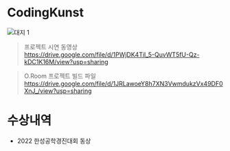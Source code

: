 # CodingKunst

![대지 1](https://user-images.githubusercontent.com/75198447/171689563-a78f6bc5-54da-4a37-aad0-6a6cf2a2093c.png)

> 프로젝트 시연 동영상  
https://drive.google.com/file/d/1PWjDK4Til_5-QuvWT5fU-Qz-kDC1K16M/view?usp=sharing

> O.Room 프로젝트 빌드 파일  
https://drive.google.com/file/d/1JRLawoeY8h7XN3VwmdukzVx49DF0XnJ_/view?usp=sharing

# 수상내역
- 2022 한성공학경진대회 동상
